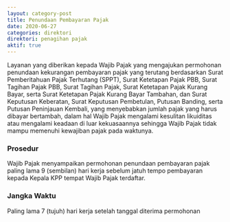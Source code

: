 ```yaml
---
layout: category-post
title: Penundaan Pembayaran Pajak
date: 2020-06-27
categories: direktori
direktori: penagihan pajak
aktif: true
---
```

Layanan yang diberikan kepada Wajib Pajak yang mengajukan permohonan penundaan kekurangan pembayaran pajak yang terutang berdasarkan Surat Pemberitahuan Pajak Terhutang (SPPT), Surat Ketetapan Pajak PBB, Surat Tagihan Pajak PBB, Surat Tagihan Pajak, Surat Ketetapan Pajak Kurang Bayar, serta Surat Ketetapan Pajak Kurang Bayar Tambahan, dan Surat Keputusan Keberatan, Surat Keputusan Pembetulan, Putusan Banding, serta Putusan Peninjauan Kembali, yang menyebabkan jumlah pajak yang harus dibayar bertambah, dalam hal Wajib Pajak mengalami kesulitan likuiditas atau mengalami keadaan di luar kekuasaannya sehingga Wajib Pajak tidak mampu memenuhi kewajiban pajak pada waktunya.

### Prosedur
Wajib Pajak menyampaikan permohonan penundaan pembayaran pajak paling lama 9 (sembilan) hari kerja sebelum jatuh tempo pembayaran kepada Kepala KPP tempat Wajib Pajak terdaftar.

### Jangka Waktu
Paling lama 7 (tujuh) hari kerja setelah tanggal diterima permohonan
